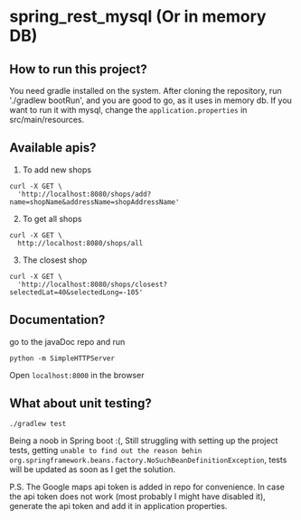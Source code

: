 # spring_rest_mysql (Or in memory DB)

## How to run this project?
You need gradle installed on the system. After cloning the repository, run './gradlew bootRun', and you are good to go, as it uses in memory db. If you want to run it with mysql, change the `application.properties` in src/main/resources.

## Available apis?
1) To add new shops
```
curl -X GET \
  'http://localhost:8080/shops/add?name=shopName&addressName=shopAddressName'
```
2) To get all shops
```
curl -X GET \
  http://localhost:8080/shops/all
```
3) The closest shop
```
curl -X GET \
  'http://localhost:8080/shops/closest?selectedLat=40&selectedLong=-105'
```
## Documentation?
go to the javaDoc repo and run
```
python -m SimpleHTTPServer
```
Open `localhost:8000` in the browser

## What about unit testing?
```
./gradlew test
```
Being a noob in Spring boot :(, Still struggling with setting up the project tests, getting `unable to find out the reason behin org.springframework.beans.factory.NoSuchBeanDefinitionException`, tests will be updated as soon as I get the solution.

P.S. The Google maps api token is added in repo for convenience. In case the api token does not work (most probably I might have disabled it), generate the api token and add it in application properties.
